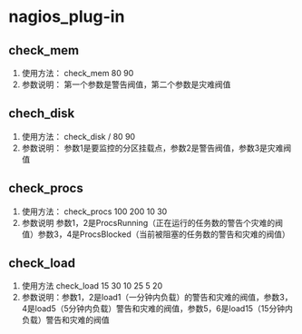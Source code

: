 # nagios_plug-in
## check_mem
1. 使用方法： check_mem 80 90
2. 参数说明： 第一个参数是警告阀值，第二个参数是灾难阀值

## chech_disk
1. 使用方法： check_disk / 80 90
2. 参数说明： 参数1是要监控的分区挂载点，参数2是警告阀值，参数3是灾难阀值

## check_procs
1. 使用方法： check_procs 100 200 10 30
2. 参数说明   参数1，2是ProcsRunning（正在运行的任务数的警告个灾难的阀值）参数3，4是ProcsBlocked（当前被阻塞的任务数的警告和灾难的阀值）

## check_load
1. 使用方法 check_load 15 30 10 25 5 20
2. 参数说明：参数1，2是load1（一分钟内负载）的警告和灾难的阀值，参数3，4是load5（5分钟内负载）警告和灾难的阀值，参数5，6是load15（15分钟内负载）警告和灾难的阀值